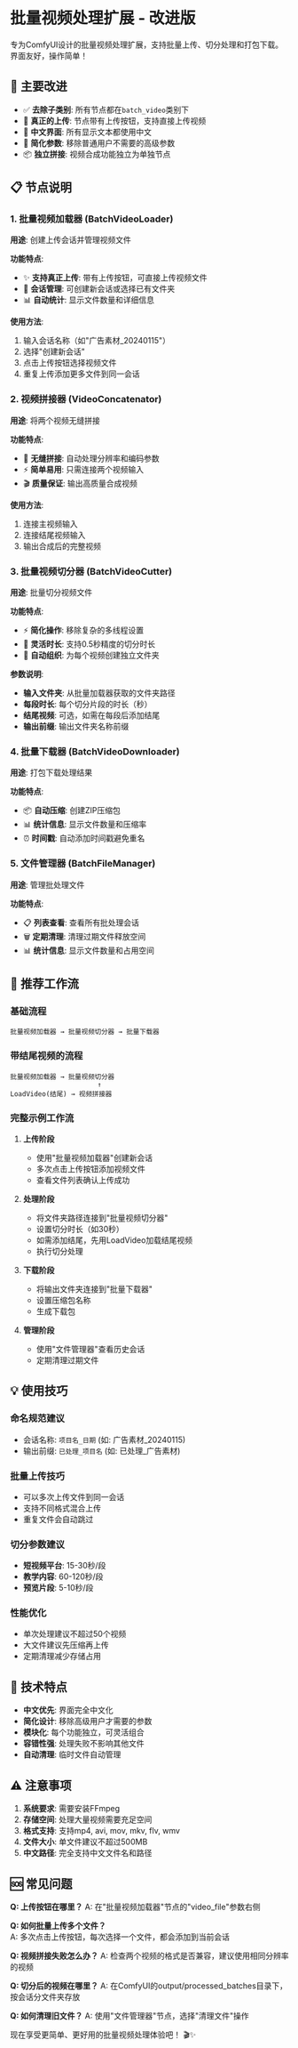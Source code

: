 # 批量视频处理扩展 - 改进版

专为ComfyUI设计的批量视频处理扩展，支持批量上传、切分处理和打包下载。界面友好，操作简单！

## 🎯 主要改进

- ✅ **去除子类别**: 所有节点都在`batch_video`类别下
- 🔼 **真正的上传**: 节点带有上传按钮，支持直接上传视频
- 🎨 **中文界面**: 所有显示文本都使用中文
- 🧹 **简化参数**: 移除普通用户不需要的高级参数
- 📦 **独立拼接**: 视频合成功能独立为单独节点

## 📋 节点说明

### 1. 批量视频加载器 (BatchVideoLoader)
**用途**: 创建上传会话并管理视频文件

**功能特点**:
- ✨ **支持真正上传**: 带有上传按钮，可直接上传视频文件
- 📁 **会话管理**: 可创建新会话或选择已有文件夹
- 📊 **自动统计**: 显示文件数量和详细信息

**使用方法**:
1. 输入会话名称（如"广告素材_20240115"）
2. 选择"创建新会话"
3. 点击上传按钮选择视频文件
4. 重复上传添加更多文件到同一会话

### 2. 视频拼接器 (VideoConcatenator)  
**用途**: 将两个视频无缝拼接

**功能特点**:
- 🔗 **无缝拼接**: 自动处理分辨率和编码参数
- ⚡ **简单易用**: 只需连接两个视频输入
- 🎬 **质量保证**: 输出高质量合成视频

**使用方法**:
1. 连接主视频输入
2. 连接结尾视频输入  
3. 输出合成后的完整视频

### 3. 批量视频切分器 (BatchVideoCutter)
**用途**: 批量切分视频文件

**功能特点**:
- ⚡ **简化操作**: 移除复杂的多线程设置
- 📏 **灵活时长**: 支持0.5秒精度的切分时长
- 📂 **自动组织**: 为每个视频创建独立文件夹

**参数说明**:
- **输入文件夹**: 从批量加载器获取的文件夹路径
- **每段时长**: 每个切分片段的时长（秒）
- **结尾视频**: 可选，如需在每段后添加结尾
- **输出前缀**: 输出文件夹名称前缀

### 4. 批量下载器 (BatchVideoDownloader)
**用途**: 打包下载处理结果

**功能特点**:
- 📦 **自动压缩**: 创建ZIP压缩包
- 📊 **统计信息**: 显示文件数量和压缩率
- ⏰ **时间戳**: 自动添加时间戳避免重名

### 5. 文件管理器 (BatchFileManager)
**用途**: 管理批处理文件

**功能特点**:
- 📋 **列表查看**: 查看所有批处理会话
- 🗑️ **定期清理**: 清理过期文件释放空间
- 📊 **统计信息**: 显示文件数量和占用空间

## 🔄 推荐工作流

### 基础流程
```
批量视频加载器 → 批量视频切分器 → 批量下载器
```

### 带结尾视频的流程  
```
批量视频加载器 → 批量视频切分器
                      ↑
LoadVideo(结尾) → 视频拼接器
```

### 完整示例工作流

1. **上传阶段**
   - 使用"批量视频加载器"创建新会话
   - 多次点击上传按钮添加视频文件
   - 查看文件列表确认上传成功

2. **处理阶段**  
   - 将文件夹路径连接到"批量视频切分器"
   - 设置切分时长（如30秒）
   - 如需添加结尾，先用LoadVideo加载结尾视频
   - 执行切分处理

3. **下载阶段**
   - 将输出文件夹连接到"批量下载器"
   - 设置压缩包名称
   - 生成下载包

4. **管理阶段**
   - 使用"文件管理器"查看历史会话
   - 定期清理过期文件

## 💡 使用技巧

### 命名规范建议
- 会话名称: `项目名_日期` (如: 广告素材_20240115)
- 输出前缀: `已处理_项目名` (如: 已处理_广告素材)

### 批量上传技巧
- 可以多次上传文件到同一会话
- 支持不同格式混合上传
- 重复文件会自动跳过

### 切分参数建议
- **短视频平台**: 15-30秒/段
- **教学内容**: 60-120秒/段  
- **预览片段**: 5-10秒/段

### 性能优化
- 单次处理建议不超过50个视频
- 大文件建议先压缩再上传
- 定期清理减少存储占用

## 🔧 技术特点

- **中文优先**: 界面完全中文化
- **简化设计**: 移除高级用户才需要的参数
- **模块化**: 每个功能独立，可灵活组合
- **容错性强**: 处理失败不影响其他文件
- **自动清理**: 临时文件自动管理

## ⚠️ 注意事项

1. **系统要求**: 需要安装FFmpeg
2. **存储空间**: 处理大量视频需要充足空间  
3. **格式支持**: 支持mp4, avi, mov, mkv, flv, wmv
4. **文件大小**: 单文件建议不超过500MB
5. **中文路径**: 完全支持中文文件名和路径

## 🆘 常见问题

**Q: 上传按钮在哪里？**
A: 在"批量视频加载器"节点的"video_file"参数右侧

**Q: 如何批量上传多个文件？**  
A: 多次点击上传按钮，每次选择一个文件，都会添加到当前会话

**Q: 视频拼接失败怎么办？**
A: 检查两个视频的格式是否兼容，建议使用相同分辨率的视频

**Q: 切分后的视频在哪里？**
A: 在ComfyUI的output/processed_batches目录下，按会话分文件夹存放

**Q: 如何清理旧文件？**
A: 使用"文件管理器"节点，选择"清理文件"操作

现在享受更简单、更好用的批量视频处理体验吧！ 🎬✨